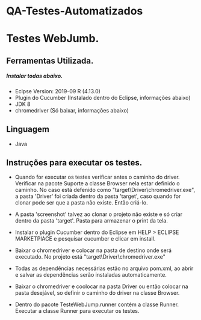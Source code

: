 # QA-Testes-Automatizados




# Testes WebJumb.


## Ferramentas Utilizada.

  ##### _Instalar todas abaixo._

 - Eclpse Version: 2019-09 R (4.13.0)
 - Plugin do Cucumber (Instalado dentro do Eclipse, informações abaixo)
 - JDK 8
 - chromedriver (Só baixar, informações abaixo)


## Linguagem 

 - Java


## Instruções para executar os testes.

 - Quando for executar os testes verificar antes o caminho do driver.
   Verificar na pacote Suporte a classe Browser nela estar definido o caminho.
   No caso está defenido como "target\\Driver\\chromedriver.exe", a pasta 'Driver' foi criada dentro da pasta 'target',
   caso quando for clonar pode ser que a pasta não existe. Então criá-lo.
   
 - A pasta 'screenshot' talvez ao clonar o projeto não existe e só criar dentro da pasta 'target'. Pasta para armazenar
   o print da tela.
  
 - Instalar o plugin Cucumber dentro do Eclipse em HELP > ECLIPSE MARKETPlACE e pesquisar cucumber e clicar em install.
 
 - Baixar o chromedriver e colocar na pasta de destino onde será executado. No projeto está "target\\Driver\\chromedriver.exe"
 
 - Todas as dependências necessárias estão no arquivo pom.xml, ao abrir e salvar as dependências serão instaladas automaticamente.
   
 - Baixar o chromedriver e coolocar na pasta Driver ou então colocar na pasta desejável, so definir o caminho do driver
   na classe Browser.
 
 - Dentro do pacote TesteWebJump.runner contém a classe Runner.
   Executar a classe Runner para executar os testes.
   
 
  

